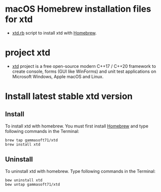 # macOS Homebrew installation files for xtd

* [xtd.rb](xtd.rb) script to install xtd with [Homebrew](https://brew.sh/index_fr).

# project xtd

* [xtd](https://github.com/gammasoft71/xtd) project is a free open-source modern C++17 / C++20 framework to create console, forms (GUI like WinForms) and unit test applications on Microsoft Windows, Apple macOS and Linux.

# Install latest stable xtd version

## Install 

To install xtd with homebrew. You must first install [Homebrew](https://brew.sh/index_fr) and type following commands in the Terminal:

```shell
brew tap gammasoft71/xtd
brew install xtd
```

## Uninstall

To uninstall xtd with homebrew. Type following commands in the Terminal:

```shell
bew uninstall xtd
bew untap gammasoft71/xtd
```
